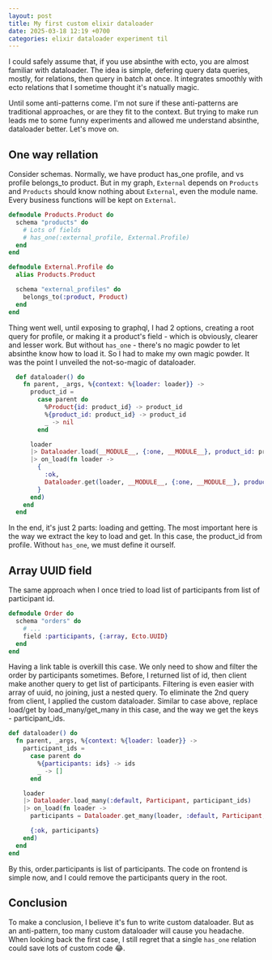 ```yaml
---
layout: post
title: My first custom elixir dataloader
date: 2025-03-18 12:19 +0700
categories: elixir dataloader experiment til
---
```


I could safely assume that, if you use absinthe with ecto, you are almost familiar with dataloader. The idea is simple, defering query data queries, mostly, for relations, then query in batch at once. It integrates smoothly with ecto relations that I sometime thought it's natually magic. 

Until some anti-patterns come. I'm not sure if these anti-patterns are traditional approaches, or are they fit to the context. But trying to make run leads me to some funny experiments and allowed me understand absinthe, dataloader better. Let's move on. 

## One way rellation

Consider schemas. Normally, we have product has_one profile, and vs profile belongs_to product. 
But in my graph, `External` depends on `Products` and `Products` should know nothing about `External`, even the module name. Every business functions will be kept on `External`. 

```elixir
defmodule Products.Product do
  schema "products" do
    # Lots of fields
    # has_one(:external_profile, External.Profile)
  end
end

defmodule External.Profile do
  alias Products.Product

  schema "external_profiles" do
    belongs_to(:product, Product)
  end
end
```

Thing went well, until exposing to graphql, I had 2 options, creating a root query for profile, or making it a product's field - which is obviously, clearer and lesser work. But without `has_one` - there's no magic powder to let absinthe know how to load it. So I had to make my own magic powder. It was the point I unveiled the not-so-magic of dataloader. 

```elixir
  def dataloader() do
    fn parent, _args, %{context: %{loader: loader}} ->
      product_id =
        case parent do
          %Product{id: product_id} -> product_id
          %{product_id: product_id} -> product_id
          _ -> nil
        end

      loader
      |> Dataloader.load(__MODULE__, {:one, __MODULE__}, product_id: product_id)
      |> on_load(fn loader ->
        {
          :ok,
          Dataloader.get(loader, __MODULE__, {:one, __MODULE__}, product_id: product_id)
        }
      end)
    end
  end
```

In the end, it's just 2 parts: loading and getting. The most important here is the way we extract the key to load and get. In this case, the product_id from profile. Without `has_one`, we must define it ourself. 

## Array UUID field

The same approach when I once tried to load list of participants from list of participant id. 

```elixir
defmodule Order do
  schema "orders" do
    # ...
    field :participants, {:array, Ecto.UUID}
  end
end
```

Having a link table is overkill this case. We only need to show and filter the order by participants sometimes. 
Before, I returned list of id, then client make another query to get list of participants. Filtering is even easier with array of uuid, no joining, just a nested query. 
To eliminate the 2nd query from client, I applied the custom dataloader. Similar to case above, replace load/get by load_many/get_many in this case, and the way we get the keys - participant_ids. 

```elixir
def dataloader() do
  fn parent, _args, %{context: %{loader: loader}} ->
    participant_ids =
      case parent do
        %{participants: ids} -> ids
        _ -> []
      end

    loader
    |> Dataloader.load_many(:default, Participant, participant_ids)
    |> on_load(fn loader ->
      participants = Dataloader.get_many(loader, :default, Participant, participant_ids)

      {:ok, participants}
    end)
  end
end
```

By this, order.participants is list of participants. The code on frontend is simple now, and I could remove the participants query in the root. 

## Conclusion

To make a conclusion, I believe it's fun to write custom dataloader. But as an anti-pattern, too many custom dataloader will cause you headache. When looking back the first case, I still regret that a single `has_one` relation could save lots of custom code 😂.
